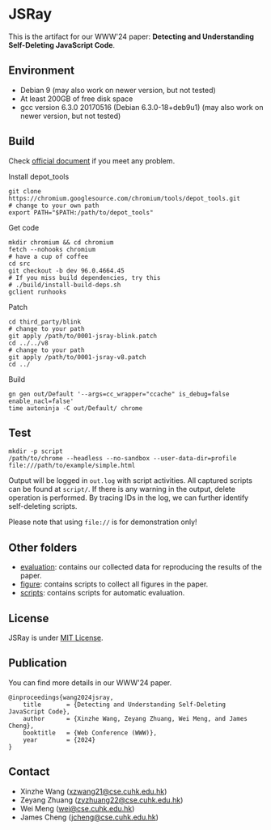 # JSRay

This is the artifact for our WWW'24 paper: **Detecting and Understanding Self-Deleting JavaScript Code**.

## Environment

- Debian 9 (may also work on newer version, but not tested)
- At least 200GB of free disk space
- gcc version 6.3.0 20170516 (Debian 6.3.0-18+deb9u1) (may also work on newer version, but not tested)

## Build

Check [official document](https://chromium.googlesource.com/chromium/src/+/main/docs/linux/build_instructions.md) if you meet any problem.

Install depot_tools
```
git clone https://chromium.googlesource.com/chromium/tools/depot_tools.git
# change to your own path
export PATH="$PATH:/path/to/depot_tools"
```

Get code
```
mkdir chromium && cd chromium
fetch --nohooks chromium
# have a cup of coffee
cd src
git checkout -b dev 96.0.4664.45
# If you miss build dependencies, try this
# ./build/install-build-deps.sh
gclient runhooks
```

Patch
```
cd third_party/blink
# change to your path
git apply /path/to/0001-jsray-blink.patch
cd ../../v8
# change to your path
git apply /path/to/0001-jsray-v8.patch
cd ../
```

Build
```
gn gen out/Default '--args=cc_wrapper="ccache" is_debug=false enable_nacl=false'
time autoninja -C out/Default/ chrome
```

## Test
```
mkdir -p script
/path/to/chrome --headless --no-sandbox --user-data-dir=profile file:///path/to/example/simple.html
```
Output will be logged in `out.log` with script activities. All captured scripts can be found at `script/`. If there is any warning in the output, delete operation is performed. By tracing IDs in the log, we can further identify self-deleting scripts.

Please note that using `file://` is for demonstration only!

## Other folders

- [evaluation](evaluation): contains our collected data for reproducing the results of the paper.
- [figure](figure): contains scripts to collect all figures in the paper.
- [scripts](scripts): contains scripts for automatic evaluation.

## License

JSRay is under [MIT License](LICENSE).

## Publication

You can find more details in our WWW'24 paper.

```
@inproceedings{wang2024jsray,
    title       = {Detecting and Understanding Self-Deleting JavaScript Code},
    author      = {Xinzhe Wang, Zeyang Zhuang, Wei Meng, and James Cheng},
    booktitle   = {Web Conference (WWW)},
    year        = {2024}
}
```

## Contact
- Xinzhe Wang (xzwang21@cse.cuhk.edu.hk)
- Zeyang Zhuang (zyzhuang22@cse.cuhk.edu.hk)
- Wei Meng (wei@cse.cuhk.edu.hk)
- James Cheng (jcheng@cse.cuhk.edu.hk)